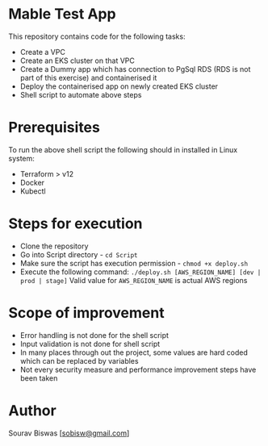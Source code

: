 # Mable Test App

This repository contains code for the following tasks:

- Create a VPC 
- Create an EKS cluster on that VPC
- Create a Dummy app which has connection to PgSql RDS (RDS is not part of this exercise) and containerised it
- Deploy the containerised app on newly created EKS cluster
- Shell script to automate above steps

# Prerequisites

To run the above shell script the following should in installed in Linux system:

- Terraform > v12
- Docker
- Kubectl

# Steps for execution
- Clone the repository 
- Go into Script directory - `cd Script`
- Make sure the script has execution permission - `chmod +x deploy.sh`
- Execute the following command:
    `./deploy.sh [AWS_REGION_NAME] [dev | prod | stage]`
Valid value for `AWS_REGION_NAME` is actual AWS regions

# Scope of improvement 
- Error handling is not done for the shell script
- Input validation is not done for shell script
- In many places through out the project, some values are hard coded which can be replaced by variables
- Not every security measure and performance improvement steps have been taken

# Author
Sourav Biswas [sobisw@gmail.com]
